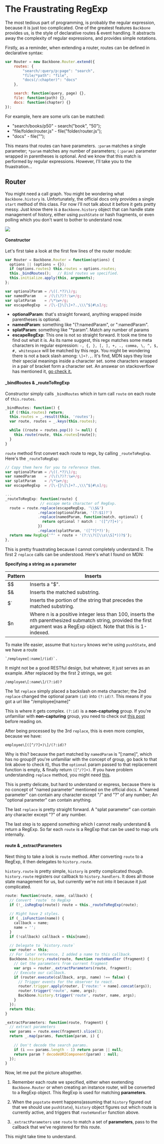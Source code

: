 # The Fraustrating RegExp
The most tedious part of programming, is probably the regular expression, because it is just too complicated. One of the greatest features `Backbone` provides us, is the style of declarative routes & event handling. It abstracts away the complexity of regular expressions, and provides simple notations.

Firstly, as a reminder, when extending a router, routes can be defined in declarative syntax:

```js
var Router = new Backbone.Router.extend({
    routes: {
        "search/:query/p:page": "search",
        "file/*path": "file",
        "docs(/:chapter)": "docs"
    },

    search: function(query, page) {},
    file: function(path) {},
    docs: function(chapter) {}
});
```
For example, here are some urls can be matched:

- "search/books/p50"  - search("book", "50");
- "file/folder/router.js" - file("folder/router.js");
- "docs" - file("");

This means that routes can have parameters. `:param` matches a single parameter; `*param` matches any number of parameters; `(:param)` parameter wrapped in parentheses is optional. And we know that this match is performed by regular expressions. However, I'll take you to the fruastration...

## Router

You might need a call graph. You might be wondering what `Backbone.history` is. Unfortunately, the official docs only provides a single `start` method of this class. For now I'll not talk about it before it gets pretty messy. Just know there is a `Backbone.history` object that can handle state management of history, either using `pushState` or hash fragments, or even polling which you don't want to bother to understand now. 

![](assets/router.png)

#### Constructor

Let's first take a look at the first few lines of the router module:

```js
var Router = Backbone.Router = function(options) {
  options || (options = {});
  if (options.routes) this.routes = options.routes;
  this._bindRoutes();   // Bind routes we specified.
  this.initialize.apply(this, arguments);
};

var optionalParam = /\((.*?)\)/g;
var namedParam    = /(\(\?)?:\w+/g;
var splatParam    = /\*\w+/g;
var escapeRegExp  = /[\-{}\[\]+?.,\\\^$|#\s]/g;
```

- **optionalParam**: that's straight forward, anything wrapped inside parentheses is optional.
- **namedParam**: something like "(?:namedParam", or ":namedParam".
- **splatParam**: something like "*param". Match any number of params
- **escapeRegExp**:
    This one is not so straight forward. It took me time to find out what it is. As its name suggest, this regx matches some meta characters in regular expression:
    `-, {, }, [, ], +, ., comma, \, ^, $, #, whitespace` will be matched by this regx. You might be wondering there is not a back slash among: `\]+?.,`. It's find, MDN says they lose their special meanings inside a character set. some characters wrapped in a pair of bracket form a character set. An answear on stackoverflow has mentioned it, [go check it.](https://stackoverflow.com/questions/399078/what-special-characters-must-be-escaped-in-regular-expressions)

#### _bindRoutes & _routeToRegExp

Constructor simply calls `_bindRoutes` which in turn call `route` on each route of `this.routes`.

```js
_bindRoutes: function() {
  if (!this.routes) return;
  this.routes = _.result(this, 'routes');
  var route, routes = _.keys(this.routes);

  while ((route = routes.pop()) != null) {
    this.route(route, this.routes[route]);
  }
}
```

`route` method first convert each route to regx, by calling `_routeToRegExp`. Here's the `_routeToRegExp`:

```js
// Copy them here for you to reference them.
var optionalParam = /\((.*?)\)/g;
var namedParam    = /(\(\?)?:\w+/g;
var splatParam    = /\*\w+/g;
var escapeRegExp  = /[\-{}\[\]+?.,\\\^$|#\s]/g;

...
_routeToRegExp: function(route) {
                // escape meta character of RegExp.
  route = route.replace(escapeRegExp, '\\$&')
               .replace(optionalParam, '(?:$1)?')
               .replace(namedParam, function(match, optional) {
                 return optional ? match : '([^/?]+)';
               })
               .replace(splatParam, '([^?]*?)');
  return new RegExp('^' + route + '(?:\\?([\\s\\S]*))?$');
},
```
This is pretty fruastrating because I cannot completely understand it.
The first 2 `replace` calls can be understood. Here's what I found on MDN:

**Specifying a string as a parameter**

| Pattern | Inserts |
|---------|---------|
| $$ | Inserts a "$". |
| $& | Inserts the matched substring. |
| $` | Inserts the portion of the string that precedes the matched substring. |
| $n | Where n is a positive integer less than 100, inserts the nth parenthesized submatch string, provided the first argument was a RegExp object. Note that this is 1-indexed. |

To make life easier, assume that `history` knows we're using `pushState`, and we have a route

    `/employee[:name]/(id)`.

It might not be a good RESTful design, but whatever, it just serves as an example. After replaced by the first 2 strings, we got:

    /employee\[:name\]/(?:id)?

The 1st `replace` simply placed a backslash on meta character; the 2nd `replace` changed the optional param `(id)` into `(?:id)?`. This means if you got a url like "/employee[name]"

This is where it gets complex. `(?:id)` is a **non-capturing** group. If you're unfamiliar with **non-capturing** group, you need to check out [this post](https://stackoverflow.com/questions/3512471/what-is-a-non-capturing-group-what-does-do) before reading on.

After being processed by the 3rd `replace`, this is even more complex, because we have:

    employee\[([^/?]+)\]/(?:id)?

Why is this? because the part matched by `namedParam` is "[:name]", which has no group(If you're unfamiliar with the concept of group, go back to that link above to check it), thus the `optional` param passed to that replacement function is empty, & finally return `([^/?]+)`. If you have problem understanding `replace` method, you might need [this](https://developer.mozilla.org/en-US/docs/Web/JavaScript/Reference/Global_Objects/String/replace#Specifying_a_function_as_a_parameter).

This is pretty delicate, but hard to understand or express, because there is no concept of "named parameter" mentioned on the official docs. A "named parameter" can contain any character except "/" and "?" of any number; An "optional parameter" can contain anything.

The last `replace` is pretty straight forward. A "splat parameter" can contain any character except "?" of any number.

The last step is to append something which I cannot really understand & return a RegExp. So far each `route` is a RegExp that can be used to map urls internally.

#### route & _extractParameters

Next thing to take a look is `route` method. After converting `route` to a RegExp, it then delegates to `history.route`.

`history.route` is pretty simple, `history` is pretty complicated though. `history.route` registers our callback to `history.handlers`. It does all those state management for us, but currently we're not into it because it just complicated.


```js
route: function(route, name, callback) {
  // Convert `route` to RegExp
  if (!_.isRegExp(route)) route = this._routeToRegExp(route);
  
  // Might have 2 styles.
  if (_.isFunction(name)) {
    callback = name;
    name = '';
  }
  if (!callback) callback = this[name];

  // Delegate to `history.route`
  var router = this;
  // For later reference, I added a name to this callback.
  Backbone.history.route(route, function routeHandler (fragment) {
    // Get the parameters from current fragment
    var args = router._extractParameters(route, fragment);
    // Execute our callback.
    if (router.execute(callback, args, name) !== false) {
      // Trigger events for the observer to react.
      router.trigger.apply(router, ['route:' + name].concat(args));
      router.trigger('route', name, args);
      Backbone.history.trigger('route', router, name, args);
    }
  });
  return this;
}

_extractParameters: function(route, fragment) {
  // extract parameters
  var params = route.exec(fragment).slice(1);
  return _.map(params, function(param, i) {
    
    // Don't decode the search params.
    if (i === params.length - 1) return param || null;
    return param ? decodeURIComponent(param) : null;
  });
}
```
Now, let me put the picture altogether.

1. Remember each route we specified, either when exetending `Backbone.Router` or when creating an instance router, will be converted to a RegExp object. This RegExp is used for matching **parameters**.

2. When the `popstate` event happens(assuming that `history` figured out that we should use `pushState`), `history` object figures out which route is currently active, and triggers that `routeHandler` function above.

3. `_extractParameters` use `route` to match a set of **parameters**, pass to the callback that we've registered for this route.

This might take time to understand.